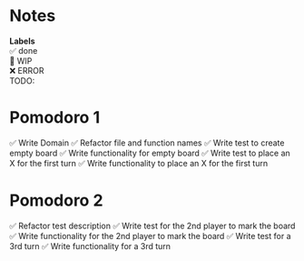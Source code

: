 # Notes

**Labels**  
✅ done  
🚧 WIP  
❌ ERROR  
TODO:

# Pomodoro 1

✅ Write Domain
✅ Refactor file and function names
✅ Write test to create empty board
✅ Write functionality for empty board
✅ Write test to place an X for the first turn
✅ Write functionality to place an X for the first turn

# Pomodoro 2

✅ Refactor test description
✅ Write test for the 2nd player to mark the board
✅ Write functionality for the 2nd player to mark the board
✅ Write test for a 3rd turn
✅ Write functionality for a 3rd turn
